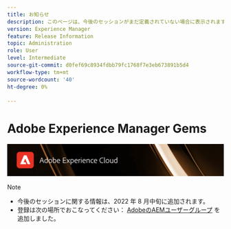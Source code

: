 ```yaml
---
title: お知らせ
description: このページは、今後のセッションがまだ定義されていない場合に表示されます。
version: Experience Manager
feature: Release Information
topic: Administration
role: User
level: Intermediate
source-git-commit: d0fef69c8934fdbb79fc1768f7e3eb673891b5d4
workflow-type: tm+mt
source-wordcount: '40'
ht-degree: 0%

---
```


# Adobe Experience Manager Gems

![](/help/assets/ADX_Gems.png)

>[!NOTE]
>
>* 今後のセッションに関する情報は、2022 年 8 月中旬に追加されます。
>* 登録は次の場所でおこなってください： [AdobeのAEMユーザーグループ](https://aem-augs.adobe.com/) を追加しました。